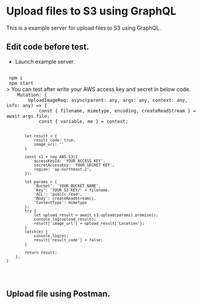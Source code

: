 # Upload files to S3 using GraphQL

This is a example server for upload files to S3 using GraphQL.

## Edit code before test.
* Launch example server.
<code>
 npm i
 npm start 
</code>
 > You can test after write your AWS access key and secret in below code.
<code>
    Mutation: {
        UploadImageReq: async(parent: any, args: any, context: any, info: any) => {
            const { filename, mimetype, encoding, createReadStream } = await args.file;
            const { variable, me } = context;

            let result = {
                result_code: true,
                image_url: ''
            }

            const s3 = new AWS.S3({
                accessKeyId: 'YOUR ACCESS KEY',
                secretAccessKey: 'YOUR SECRET KEY',
                region: 'ap-northeast-2',
            });

            let params = {
                'Bucket': 'YOUR_BUCKET_NAME',
                'Key': 'YOUR_S3_KEY/' + filename,
                'ACL': 'public-read',
                'Body': createReadStream(),
                'ContentType': mimetype
            };
            try {
                let upload_result = await s3.upload(params).promise();
                console.log(upload_result);
                result['image_url'] = upload_result['Location'];
            }
            catch(e) {
                console.log(e);
                result['result_code'] = false;
            }

            return result;
        },
    }
  </code>
  
  ## Upload file using Postman.
  
  
  
